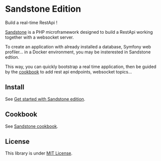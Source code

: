 Sandstone Edition
===================

Build a real-time RestApi !

[Sandstone](https://github.com/eole-io/sandstone) is a PHP microframework
designed to build a RestApi working together with a websocket server.

To create an application with already installed a database,
Symfony web profiler... in a Docker environment,
you may be insterested in Sandstone edtion.

This way, you can quickly bootstrap a real time application,
then be guided by the [cookbook](https://eole-io.github.io/sandstone-doc/edition/cookbook)
to add rest api endpoints, websocket topics...


## Install

See [Get started with Sandstone edition](https://eole-io.github.io/sandstone-doc/edition/get-started).


## Cookbook

See [Sandstone cookbook](https://eole-io.github.io/sandstone-doc/edition/cookbook).


## License

This library is under [MIT License](LICENSE).
